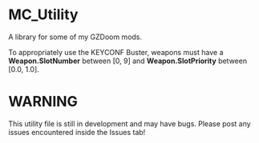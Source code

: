 # MC_Utility
A library for some of my GZDoom mods.

To appropriately use the KEYCONF Buster, weapons must have a **Weapon.SlotNumber** between [0, 9] and **Weapon.SlotPriority** between [0.0, 1.0].

# WARNING
This utility file is still in development and may have bugs. Please post any issues encountered inside the Issues tab!
